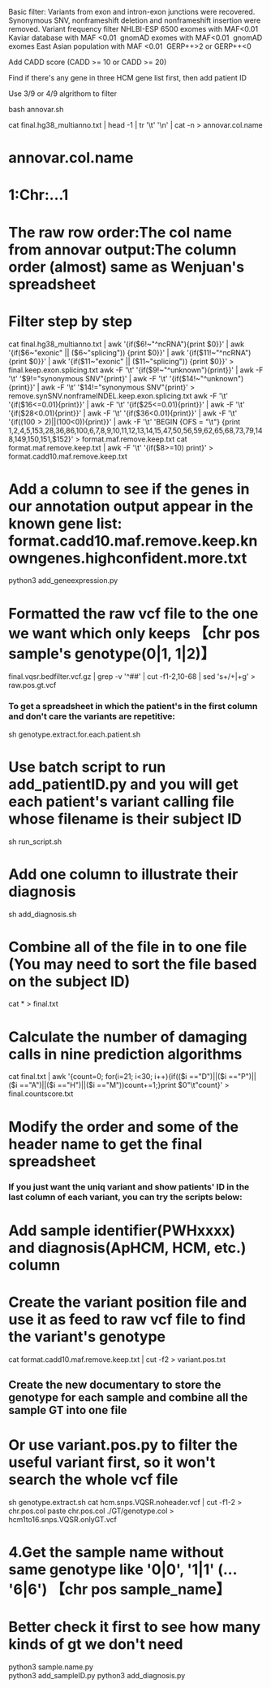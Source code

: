 Basic filter:
Variants from exon and intron-exon junctions were recovered.
Synonymous SNV, nonframeshift deletion and nonframeshift insertion were removed.
Variant frequency filter
NHLBI-ESP 6500 exomes with MAF<0.01
Kaviar database with MAF <0.01 
gnomAD exomes with MAF<0.01 
gnomAD exomes East Asian population with MAF <0.01 
GERP++>2 or GERP++<0 


Add CADD score (CADD >= 10 or CADD >= 20)

Find if there's any gene in three HCM gene list first, then add patient ID

Use 3/9 or 4/9 algrithom to filter


bash annovar.sh

cat final.hg38_multianno.txt | head -1 | tr '\t' '\n' | cat -n > annovar.col.name
# annovar.col.name
# 1:Chr:...1
# The raw row order:The col name from annovar output:The column order (almost) same as Wenjuan's spreadsheet

# Filter step by step
cat final.hg38_multianno.txt | awk '{if($6!~"^ncRNA"){print $0}}' | awk '{if($6~"exonic" || ($6~"splicing")) {print $0}}' | awk '{if($11!~"^ncRNA"){print $0}}' | awk '{if($11~"exonic" || ($11~"splicing")) {print $0}}' > final.keep.exon.splicing.txt
awk -F '\t' '{if($9!~"^unknown"){print}}' | awk -F '\t' '$9!="synonymous SNV"{print}' | awk -F '\t' '{if($14!~"^unknown"){print}}' | awk -F '\t' '$14!="synonymous SNV"{print}' > remove.synSNV.nonframeINDEL.keep.exon.splicing.txt
awk -F '\t' '{if($16<=0.01){print}}' | awk -F '\t' '{if($25<=0.01){print}}' | awk -F '\t' '{if($28<0.01){print}}' | awk -F '\t' '{if($36<0.01){print}}' | awk -F '\t' '{if(($100>2) || ($100<0)){print}}' | awk -F '\t' 'BEGIN {OFS = "\t"} {print $1,$2,$4,$5,$153,$28,$36,$86,$100,$6,$7,$8,$9,$10,$11,$12,$13,$14,$15,$47,$50,$56,$59,$62,$65,$68,$73,$79,$148,$149,$150,$151,$152}' > format.maf.remove.keep.txt
cat format.maf.remove.keep.txt | awk -F '\t' '{if($8>=10) print}' > format.cadd10.maf.remove.keep.txt
# Add a column to see if the genes in our annotation output appear in the known gene list: format.cadd10.maf.remove.keep.knowngenes.highconfident.more.txt
python3 add_geneexpression.py 

# Formatted the raw vcf file to the one we want which only keeps 【chr	pos	sample's genotype(0|1, 1|2)】
final.vqsr.bedfilter.vcf.gz | grep -v '^##' | cut -f1-2,10-68 | sed 's+/+|+g' > raw.pos.gt.vcf
### To get a spreadsheet in which the patient's in the first column and don't care the variants are repetitive:
sh genotype.extract.for.each.patient.sh
# Use batch script to run add_patientID.py and you will get each patient's variant calling file whose filename is their subject ID
sh run_script.sh
# Add one column to illustrate their diagnosis
sh add_diagnosis.sh
# Combine all of the file in to one file (You may need to sort the file based on the subject ID)
cat * > final.txt
# Calculate the number of damaging calls in nine prediction algorithms
cat final.txt | awk '{count=0; for(i=21; i<30; i++){if(($i =="D")||($i =="P")||($i =="A")||($i =="H")||($i =="M"))count+=1;}print $0"\t"count}' > final.countscore.txt
# Modify the order and some of the header name to get the final spreadsheet


### If you just want the uniq variant and show patients' ID in the last column of each variant, you can try the scripts below:
# Add sample identifier(PWHxxxx) and diagnosis(ApHCM, HCM, etc.) column ######
# Create the variant position file and use it as feed to raw vcf file to find the variant's genotype
cat format.cadd10.maf.remove.keep.txt | cut -f2 > variant.pos.txt
## Create the new documentary to store the genotype for each sample and combine all the sample GT into one file
# Or use variant.pos.py to filter the useful variant first, so it won't search the whole vcf file
sh genotype.extract.sh
cat hcm.snps.VQSR.noheader.vcf | cut -f1-2 > chr.pos.col
paste chr.pos.col ./GT/genotype.col > hcm1to16.snps.VQSR.onlyGT.vcf

# 4.Get the sample name without same genotype like '0|0', '1|1' (... '6|6')  【chr	pos	sample_name】
# Better check it first to see how many kinds of gt we don't need
python3 sample.name.py  
python3 add_sampleID.py
python3 add_diagnosis.py


